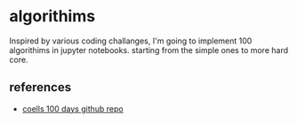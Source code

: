 # algorithims

Inspired by various coding challanges, I'm going to implement 100 algorithims in jupyter notebooks. starting from the simple ones to more hard core.

## references

- [coells 100 days github repo](https://github.com/coells/100days)